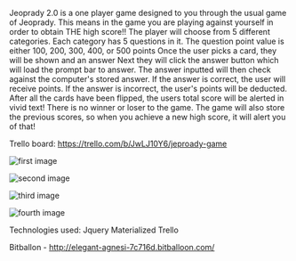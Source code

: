 Jeoprady 2.0 is a one player game designed to you through the usual game of Jeoprady. 
This means in the game you are playing against yourself in order to obtain THE high score!!
The player will choose from 5 different categories. Each category has 5 questions in it. The question point value is either 100, 200, 300, 400, or 500 points
Once the user picks a card, they will be shown and an answer
Next they will click the answer button which will load the prompt bar to answer.
The answer inputted will then check against the computer's stored answer. 
If the answer is correct, the user will receive points.
If the answer is incorrect, the user's points will be deducted.
After all the cards have been flipped, the users total score will be alerted in vivid text!
There is no winner or loser to the game.
The game will also store the previous scores, so when you achieve a new high score, it will alert you of that!

Trello board: https://trello.com/b/JwLJ10Y6/jeproady-game

![first image](https://github.com/nrajendran2/Jeopardy-/blob/master/Images/IMG_2249%202.JPG)

![second image](https://github.com/nrajendran2/Jeopardy-/blob/master/Images/IMG_2249.JPG)

![third image](https://github.com/nrajendran2/Jeopardy-/blob/master/Images/IMG_2250.JPG)

![fourth image](https://github.com/nrajendran2/Jeopardy-/blob/master/Images/IMG_2251.JPG)


Technologies used:
Jquery
Materialized
Trello

Bitballon - http://elegant-agnesi-7c716d.bitballoon.com/
